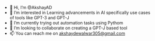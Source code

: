 - 👋 Hi, I’m @AkshayAD
- 👀 I’m interested in Learning advancements in AI specifically use cases of tools like GPT-3 and GPT-J
- 🌱 I’m currently trying out automation tasks using Pythom
- 💞️ I’m looking to collaborate on creating a GPT-J based tool
- 📫 You can reach me on akshaydewalwar305@gmail.com 

<!---
AkshayAD/AkshayAD is a ✨ special ✨ repository because its `README.md` (this file) appears on your GitHub profile.
You can click the Preview link to take a look at your changes.
--->
